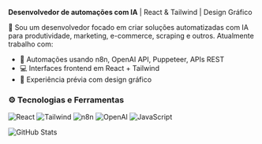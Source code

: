 <p>
  <b>Desenvolvedor de automações com IA</b> | React & Tailwind | Design Gráfico
</p>

🎯 Sou um desenvolvedor focado em criar soluções automatizadas com IA para produtividade, marketing, e-commerce, scraping e outros. Atualmente trabalho com:
- 🔧 Automações usando n8n, OpenAI API, Puppeteer, APIs REST
- 💻 Interfaces frontend em React + Tailwind
- 🎨 Experiência prévia com design gráfico

### ⚙️ Tecnologias e Ferramentas

![React](https://img.shields.io/badge/-React-61DAFB?style=for-the-badge&logo=react&logoColor=white)
![Tailwind](https://img.shields.io/badge/-Tailwind-38B2AC?style=for-the-badge&logo=tailwindcss&logoColor=white)
![n8n](https://img.shields.io/badge/-n8n-FE8D52?style=for-the-badge&logo=n8n&logoColor=white)
![OpenAI](https://img.shields.io/badge/-OpenAI-412991?style=for-the-badge&logo=openai&logoColor=white)
![JavaScript](https://img.shields.io/badge/-JavaScript-F7DF1E?style=for-the-badge&logo=javascript&logoColor=black)

![GitHub Stats](https://github-readme-stats.vercel.app/api?username=andregustavo1&show_icons=true)
